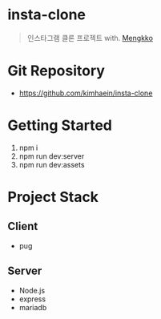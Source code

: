 # insta-clone

> 인스타그램 클론 프로젝트 with. [Mengkko](https://github.com/Mengkko)

# Git Repository

- https://github.com/kimhaein/insta-clone

# Getting Started

1. npm i
2. npm run dev:server
3. npm run dev:assets

# Project Stack

## Client

- pug

## Server

- Node.js
- express
- mariadb
